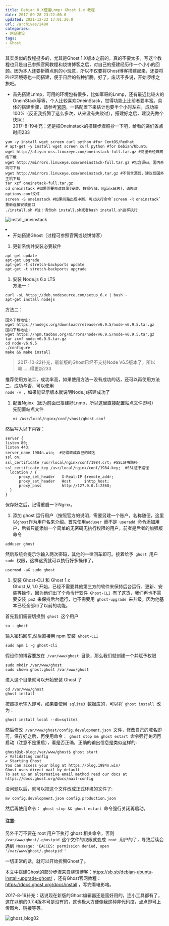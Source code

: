 ```yaml
---
title: Debian 8.X搭建Lnmp+ Ghost 1.x 教程
date: 2017-09-28 23:22:00.0
updated: 2021-12-22 17:01:20.0
url: /archives/2490
categories: 
- 网站建设
tags: 
- Ghost
---
```


<p>其实类似的教程挺多的，尤其是Ghost 1.X版本之前的，真的不要太多，写这个教程也只是自己参照官网教程和烧饼博客之后，对自己的搭建经历作一个小小的回顾。因为本人还要折腾点别的小玩意，所以不仅要将Ghost博客搭建起来，还要将PHP环境等也一同搭建，便于日后的各种折腾。好了，废话不多说，开始啰嗦之旅吧。</p><ul><li>首先搭建Lnmp，可用的环境包有很多，比如军哥的Lnmp，还有最近比较火的OneinStack等等，个人比较喜欢OneinStack，觉得功能上比前者要丰富。具体的搭建步骤，请参考<a href="https://oneinstack.com/install/">官网</a>，一路配置下来估计也要半个小时左右，成功率100%（反正我折腾了这么多次，从来没有失败过），搭建好之后，建议先做个快照！<br />2017-8-19补充：还是把Oneinstack的搭建步骤照抄一下吧，给看的亲们省点时间233</li></ul><pre><code>yum -y install wget screen curl python #for CentOS/Redhat
# apt-get -y install wget screen curl python #for Debian/Ubuntu
wget http://aliyun-oss.linuxeye.com/oneinstack-full.tar.gz #阿里云经典网络下载
wget http://mirrors.linuxeye.com/oneinstack-full.tar.gz #包含源码，国内外均可下载
wget http://mirrors.linuxeye.com/oneinstack.tar.gz #不包含源码，建议仅国外主机下载
tar xzf oneinstack-full.tar.gz
cd oneinstack #如果需要修改目录(安装、数据存储、Nginx日志)，请修改options.conf文件
screen -S oneinstack #如果网路出现中断，可以执行命令`screen -R oneinstack`重新连接安装窗口
./install.sh #注：请勿sh install.sh或者bash install.sh这样执行</code></pre><p><img src="https://cdn.uu126.cn/201708/install_oneinstack.png" alt="install_oneinstack" title="install_oneinstack"></p><li><ul><li>开始搭建Ghost（过程可参照官网或烧饼博客）</li></ul></li><ol><li>更新系统并安装必要软件</li></ol><pre><code>apt-get update
apt-get upgrade
apt-get -t stretch-backports update
apt-get -t stretch-backports upgrade</code></pre><ol><li>安装 Node.js 6.x LTS<br />方法一：</li></ol><pre><code>curl -sL https://deb.nodesource.com/setup_6.x | bash -
apt-get install nodejs</code></pre><p>方法二：</p><pre><code>国外下载地址：
wget https://nodejs.org/download/release/v6.9.5/node-v6.9.5.tar.gz
国内下载地址：
wget https://npm.taobao.org/mirrors/node/v6.9.5/node-v6.9.5.tar.gz
tar zxvf node-v6.9.5.tar.gz
cd node-v6.9.5
./configure
make &amp;&amp; make install </code></pre><blockquote><p>2017-10-22补充，最新版的Ghost已经不支持Node V6.5版本了，所以嘛……得更新233</p></blockquote><p>推荐使用方法二，成功率高，如果使用方法一没有成功的话，还可以再使用方法二，成功与否，可以使用<br /><code>node -v </code>，如果能显示版本就说明Node.js搭建成功了</p><ol><li><p>配置Nginx（因为前面已搭建好Lnmp，所以这里直接配置站点文件即可）<br />先配置站点文件</p><pre><code>vi /usr/local/nginx/conf/vhost/ghost.conf</code></pre></li></ol><p>然后写入以下内容：</p><pre><code>server {
listen 80;
listen 443;
server_name 1984n.win;  #记得改成自己的域名
ssl on;
ssl_certificate /usr/local/nginx/conf/1984.crt; #SSL证书路径
ssl_certificate_key /usr/local/nginx/conf/1984.key;  #SSL证书路径
  location / {
      proxy_set_header   X-Real-IP $remote_addr;
      proxy_set_header   Host      $http_host;
      proxy_pass         http://127.0.0.1:2368;
  }
}</code></pre><p>保存好之后，记得重启一下Nginx。</p><ol><li>添加 ghost 运行用户（按照官方的说明，需要另建一个账户，名称随便，这里以<code>ghost</code>作为用户名来介绍。首先使用<code>adduser </code>而不是<code> useradd </code>命令添加用户，后者只能添加一个简单的无密码无执行权限的用户，前者是后者的加强版命令</li></ol><pre><code>adduser ghost</code></pre><p>然后系统会提示你输入两次密码，其他的一律回车即可。接着给予<code> ghost </code>用户<code> sudo </code>权限，这样这货就可以执行好多操作了。</p><pre><code>usermod -aG sudo ghost</code></pre><ol><li>安装 Ghost-CLI 和 Ghost 1.x<br />Ghost 从 1.0 开始，已经不需要其他第三方的软件来保持后台运行、更新、安装等操作，因为他们出了个命令行软件<code> Ghost-CLI </code>有了这货，我们再也不需要安装<code> pm2 </code>来保持后台运行，也不需要用<code> ghost-upgrade </code>来升级，因为他基本已经全部带了以前的功能。</li></ol><p>首先我们需要切换到<code> ghost </code>这个用户</p><pre><code>su - ghost</code></pre><p>输入密码回车,然后直接用 npm 安装<code> Ghost-CLI </code></p><pre><code>sudo npm i -g ghost-cli</code></pre><p>假设你的博客要放在<code> /var/www/ghost </code>目录，那么我们就创建一个并赋予权限</p><pre><code>sudo mkdir /var/www/ghost
sudo chown ghost:ghost /var/www/ghost</code></pre><p>进入这个目录就可以开始安装 Ghost 了</p><pre><code>cd /var/www/ghost
ghost install</code></pre><p>按照提示输入即可，如果要使用<code> sqlite3 </code>数据库的，可以将<code> ghost install </code>改为：</p><pre><code>ghost install local --db=sqlite3</code></pre><p>然后修改<code> /var/www/ghost/config.development.json </code>文件，修改自己的域名即可，保存好之后，再使用命令：<code> ghost stop &amp;&amp; ghost estart </code>命令强行关闭再启动（注意不是重启），看是否正确，正确的输出信息是类似这样的:</p><pre><code>ghost@sb-blog:/var/www/ghost$ ghost start
✔ Validating config
✔ Starting Ghost
You can access your blog at https://blog.1984n.win/
Ghost uses direct mail by default
To set up an alternative email method read our docs at https://docs.ghost.org/docs/mail-config</code></pre><p>没问题以后，就可以把这个文件改成正式环境的文件了:</p><pre><code>mv config.development.json config.production.json</code></pre><p>然后再使用命令：<code> ghost stop &amp;&amp; ghost estart </code>命令强行关闭再启动。</p><h4>注意:</h4><p>另外千万不要在 root 用户下执行 ghost 相关命令，否则 <code>/var/www/ghost/.ghostpid </code>这个文件的权限就变成<code> root </code>用户的了，导致后续会遇到<code> Message: 'EACCES: permission denied, open '/var/www/ghost/.ghostpid''</code></p><p>一切正常的话，就可以开始折腾Ghost了。</p><p>本文中搭建Ghost的部分步骤来自烧饼博客：<a href="https://sb.sb/debian-ubuntu-install-upgrade-ghost/">https://sb.sb/debian-ubuntu-install-upgrade-ghost/</a> ，还有Ghost官网教程：<a href="https://docs.ghost.org/docs/install">https://docs.ghost.org/docs/install</a> ，写完看电影咯。</p><p>2017-8-19补充：话说现在新版的Ghost编辑器还是蛮好用的，连小工具都有了，这在以前的0.7.4版本可是没有的，这也极大方便像我这种非代码控，点点即可上传图片、链接等等。</p><p><img src="https://cdn.uu126.cn/201708/ghost_blog02.jpg" alt="ghost_blog02" title="ghost_blog02"></p>